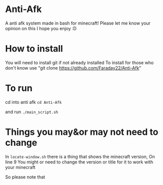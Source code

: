 # Anti-Afk
A anti afk system made in bash for minecraft!
Please let me know your opinion on this
I hope you enjoy :D

# How to install
You will need to install git if not already installed
To install for those who don't know use "git clone https://github.com/Faraday22/Anti-Afk"

# To run
cd into anti afk
```cd Anti-Afk```

and run ```./main_script.sh```

# Things you may&or may not need to change

In ```locate-window.sh``` there is a thing that shows the minecraft version, 
On line 9
You might or need to change the version or title for it to work with your minecraft

So please note that

